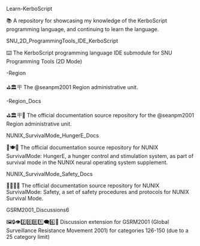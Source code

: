 
Learn-KerboScript

📚️ A repository for showcasing my knowledge of the KerboScript programming language, and continuing to learn the language. 

SNU_2D_ProgrammingTools_IDE_KerboScript

⌨️ The KerboScript programming language IDE submodule for SNU Programming Tools (2D Mode)

-Region

⛳️🏛️🪧️ The @seanpm2001 Region administrative unit.

-Region_Docs

⛳️🏛️🪧️📖️ The official documentation source repository for the @seanpm2001 Region administrative unit.

NUNIX_SurvivalMode_HungerE_Docs

🧠️🍽️📖️ The official documentation source repository for NUNIX SurvivalMode: HungerE, a hunger control and stimulation system, as part of survival mode in the NUNIX neural operating system supplement. 

NUNIX_SurvivalMode_Safety_Docs

🧠️🦁️🦺️📖️ The official documentation source repository for NUNIX SurvivalMode: Safety, a set of safety procedures and protocols for NUNIX Survival Mode. 
 
GSRM2001_Discussions6

🖼️🔒️👁️2️⃣️0️⃣️0️⃣️1️⃣️🗨️6️⃣️📖️ Discussion extension for GSRM2001 (Global Surveillance Resistance Movement 2001) for categories 126-150 (due to a 25 category limit)

